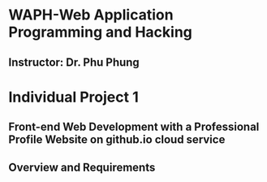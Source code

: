 # WAPH-Web Application Programming and Hacking
## Instructor: Dr. Phu Phung
# Individual Project 1
## Front-end Web Development with a Professional Profile Website on github.io cloud service
## Overview and Requirements
